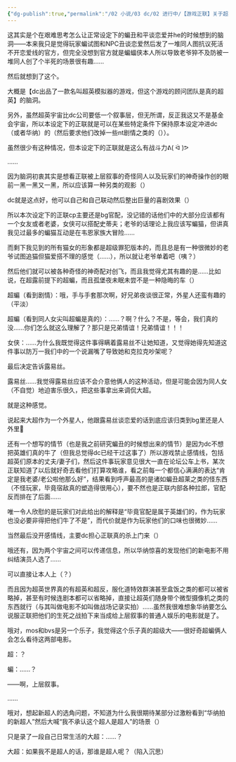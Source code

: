 ```yaml
---
{"dg-publish":true,"permalink":"/02 小说/03 dc/02 进行中/【游戏正联】关于超英模拟器/","tags":["创作/10_其他/乙女向/否","创作/02_衍生/dc","创作/03_类型/灵感收集","创作/04_进度/不涉及","创作/10_其他/NSFW/否"],"noteIcon":""}
---
```



这其实是个在艰难思考怎么让正常设定下的蝙丑和平谈恋爱并he的时候想到的脑洞——本来我只是觉得玩家蝙试图和NPC丑谈恋爱然后发了一堆同人图抗议死活不开恋爱线的官方，但完全没想到官方就是蝙蝠侠本人所以导致老爷猝不及防被一堆同人创了个半死的场景很有趣……

然后就想到了这个。

大概是【dc出品了一款名叫超英模拟器的游戏，但这个游戏的顾问团队是真的超英】的脑洞。

另外，虽然超英宇宙比dc公司要低一个叙事层，但无所谓，反正我这又不是基金会宇宙，所以本设定下的正联就是可以在某些特定条件下保持原本设定冲进dc（或者华纳）的（然后要求他们改掉一些nt剧情之类的（））。

虽然很少有这种情况，但本设定下的正联就是这么有战斗力ᕕ( ᐛ )ᕗ

……

因为脑洞初衷其实是想看正联被上层叙事的奇怪同人以及玩家们的神奇操作创的眼前一黑一黑又一黑，所以应该算一种另类的观影（）

dc就是这点好，他可以自己和自己联动然后整出巨量的喜剧效果（）

所以本次设定下的正联cp主要还是bg官配，没记错的话他们中的大部分应该都有一个女友或者老婆，女侠可以搭配史蒂夫；老爷的话理论上我应该写蝙猫，但讲真我见过最多的蝙猫互动是在韦恩家族大冒险……

而剩下我见到的所有猫女的形象都是超级罪犯版本的，而且总是有一种很微妙的老爷试图追猫但猫爱搭不理的感觉（……），所以就让老爷单着吧（咦？）

然后他们就可以被各种奇怪的神奇配对创飞，而且我觉得尤其有趣的是……比如说，在超露前提下的超蝙，而且孤堡夜未眠未尝不是一种隐晦的车（）

超蝙（看到剧情）：哦，手与手套那次啊，好兄弟夜谈很正常，外星人还蛮有趣的（平淡）

超蝙（看到同人女尖叫超蝙是真的）：……？啊？什么？不是，等会，我们真的没……你们怎么就这么理解了？那只是兄弟情谊！兄弟情谊！！！

女侠：……为什么我既觉得这件事得瞒着露易丝不让她知道，又觉得她得先知道这件事以防万一我们中的一个说漏嘴了导致她和克拉克吵架呢？

最后决定告诉露易丝。

露易丝……我觉得露易丝应该不会介意他俩人的这种活动，但是可能会因为同人女（不自觉）地迫害乐很久，把这些事拿出来调侃大超。

就是这种感觉。

说起来大超作为一个外星人，他跟露易丝谈恋爱的话到底应该归类到bg里还是人外里🤔

还有一个想写的情节（也是我之前研究蝙丑的时候想出来的情节）是因为dc不想把英雄们真的牛了（但我总觉得dc已经干过这事了）所以游戏禁止感情线，包括超英们原本的丈夫/妻子们，然后这件事玩家意见很大一直在论坛公车上书，某次正联知道了以后就好奇去看他们打算攻略谁，看之前每一个都信心满满的表达“肯定是我老婆/老公啦他那么好”，结果看到呼声最高的是诸如蝙丑超莱之类的怪东西（不怪玩家，毕竟宿敌真的塑造得很用心），要不然也是正联内部各种拉郎，官配反而排在了后面……

唯一令人欣慰的是玩家们对此给出的解释是“毕竟官配是属于英雄们的，作为玩家也没必要非得把他们牛了不是”，而代价就是作为玩家他们的口味也很微妙……

当然最后没开感情线，主要dc担心正联真的杀上门来（）

哦还有，因为两个宇宙之间可以传递信息，所以华纳惊喜的发现他们的新电影不用纠结演员人选了……

可以直接让本人上（？）

而且因为超英世界真的有超英和超反，服化道特效群演甚至盒饭之类的都可以被省略掉，甚至有时候连剧本都可以省略掉，直接让超英们随身带个微型摄像机之类的东西就行（与其叫做电影不如叫做战场记录实拍）……虽然我很难想象华纳要怎么说服正联把他们的生死之战拍下来当成给上层叙事的普通人娱乐的电影就是了。

哦对，mos和bvs是另一个乐子，我觉得这个乐子真的超级大——很好奇超蝙俩人会怎么看待这两部电影。

超：？

蝙：……？

——啊，上层叙事。

……

哦对，想起新超人的选角问题，不知道为什么我很期待某部分过激粉看到“华纳拍的新超人”然后大喊“我不承认这个超人是超人”的场景（）

只是录了一段自己日常生活的大超：……？

大超：如果我不是超人的话，那谁是超人呢？（陷入沉思）